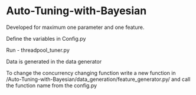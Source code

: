 # Auto-Tuning-with-Bayesian

Developed for maximum one parameter and one feature. 

Define the variables in Config.py

Run - threadpool_tuner.py

Data is generated in the data generator

To change the concurrency changing function write a new function in /Auto-Tuning-with-Bayesian/data_generation/feature_generator.py/ and call the function name from the config.py
